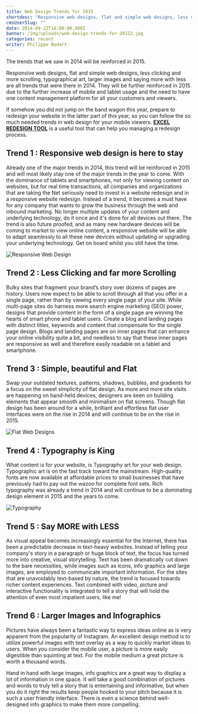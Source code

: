 ```yaml
---
title: Web Design Trends for 2015
shortdesc: "Responsive web designs, flat and simple web designs, less clicking and more scrolling, typographical art, larger images and saying more with less are all trends that were there in 2014."
cmsUserSlug: ""
date: 2014-09-22T16:00:00.000Z
banner: /img/uploads/web-design-trends-for-20152.jpg
categories: recent
writer: Philippe Bodart
---
```


The trends that we saw in 2014 will be reinforced in 2015.

Responsive web designs, flat and simple web designs, less clicking and more scrolling, typographical art, larger images and saying more with less are all trends that were there in 2014. They will be further reinforced in 2015 due to the further increase of mobile and tablet usage and the need to have one content management platform for all your customers and viewers. 

If somehow you did not jump on the band wagon this year, prepare to redesign your website in the latter part of this year, so you can follow the so much needed trends in web design for your mobile viewers. **[EXCEL REDESIGN TOOL](http://res.cloudinary.com/https-www-webriq-com/raw/upload/v1472107515/Website_Redesign_Workbook_Webfactories_version_1_gbbila.xls)** is a useful tool that can help you managing a redesign process.

## Trend 1 : Responsive web design is here to stay

Already one of the major trends in 2014, this trend will be reinforced in 2015 and will most likely stay one of the major trends in the year to come. With the dominance of tablets and smartphones, not only for viewing content on websites, but for real time transactions, all companies and organizations that are taking the Net seriously need to invest in a website redesign and in a responsive website redesign. Instead of a trend, it becomes a must have for any company that wants to grow the business through the web and inbound marketing. No longer multiple updates of your content and underlying technology, do it once and it's done for all devices out there. The trend is also future proofed, and as many new hardware devices will be coming to market to view online content, a responsive website will be able to adapt seamlessly to all these new devices without updating or upgrading your underlying technology. Get on board whilst you still have the time.

![Responsive Web Design](/img/uploads/trends1.jpg)

## Trend 2 : Less Clicking and far more Scrolling

Bulky sites that fragment your brand’s story over dozens of pages are history. Users now expect to be able to scroll through all that you offer in a single page, rather than by viewing every single page of your site. While multi-page sites do harness more search engine marketing (SEO) power, designs that provide content in the form of a single page are winning the hearts of smart phone and tablet users. Create a blog and landing pages with distinct titles, keywords and content that compensate for the single page design. Blogs and landing pages are on inner pages that can enhance your online visibility quite a bit, and needless to say that these inner pages are responsive as well and therefore easily readable on a tablet and smartphone.

## Trend 3 : Simple, beautiful and Flat

Swap your outdated textures, patterns, shadows, bubbles, and gradients for a focus on the sweet simplicity of flat design. As more and more site visits are happening on hand-held devices, designers are keen on building elements that appear smooth and minimalism on flat screens. Though flat design has been around for a while, brilliant and effortless flat user interfaces were on the rise in 2014 and will continue to be on the rise in 2015.

![Flat Web Designs](/img/uploads/flatdesign.jpg)

## Trend 4 : Typography is King

What content is for your website, is Typography art for your web design. Typographic art is on the fast track toward the mainstream. High-quality fonts are now available at affordable prices to small businesses that have previously had to pay out the wazoo for complete font sets. Rich typography was already a trend in 2014 and will continue to be a dominating design element in 2015 and the years to come.

![Typography](/img/uploads/largefonts.jpg)

## Trend 5 : Say MORE with LESS

As visual appeal becomes increasingly essential for the Internet, there has been a predictable decrease in text-heavy websites. Instead of telling your company's story in a paragraph or huge block of text, the focus has turned more into creative, visual storytelling. Text has been dramatically cut down to the bare necessities, while images such as icons, info graphics and large images, are employed to communicate important information. For the sites that are unavoidably text-based by nature, the trend is focused towards richer content experiences. Text combined with video, picture and interactive functionality is integrated to tell a story that will hold the attention of even most impatient users, like me!

## Trend 6 : Larger Images and Infographics

Pictures have always been a fantastic way to express ideas online as is very apparent from the popularity of Instagram. An excellent design method is to utilize powerful images with text overlay as a way to quickly market ideas to users. When you consider the mobile user, a picture is more easily digestible than squinting at text. For the mobile medium a great picture is worth a thousand words.

Hand in hand with large images, info graphics are a great way to display a lot of information in one space. It will take a good combination of pictures and words to truly tell a story that is entertaining and informative, but when you do it right the results keep people hooked to your pitch because it is such a user friendly interface. There is even a science behind well-designed info graphics to make them more compelling.

<style>
img{max-width:100%;}
</style>  